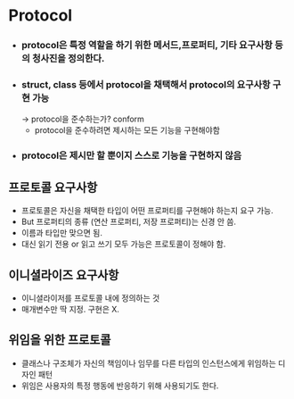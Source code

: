 # Protocol
- ### protocol은 특정 역할을 하기 위한 메서드,프로퍼티, 기타 요구사항 등의 청사진을 정의한다.
- ### struct, class 등에서 protocol을 채택해서 protocol의 요구사항 구현 가능 
  -> protocol을 준수하는가? conform 
  - protocol을 준수하려면 제시하는 모든 기능을 구현해야함
- ### protocol은 제시만 할 뿐이지 스스로 기능을 구현하지 않음


## 프로토콜 요구사항
- 프로토콜은 자신을 채택한 타입이 어떤 프로퍼티를 구현해야 하는지 요구 가능.
- But 프로퍼티의 종류 (연산 프로퍼티, 저장 프로퍼티)는 신경 안 씀.
- 이름과 타입만 맞으면 됨.
- 대신 읽기 전용 or 읽고 쓰기 모두 가능은 프로토콜이 정해야 함.

## 이니셜라이즈 요구사항
- 이니셜라이저를 프로토콜 내에 정의하는 것
- 매개변수만 딱 지정. 구현은 X.

## 위임을 위한 프로토콜
- 클래스나 구조체가 자신의 책임이나 임무를 다른 타입의 인스턴스에게 위임하는 디자인 패턴
- 위임은 사용자의 특정 행동에 반응하기 위해 사용되기도 한다.